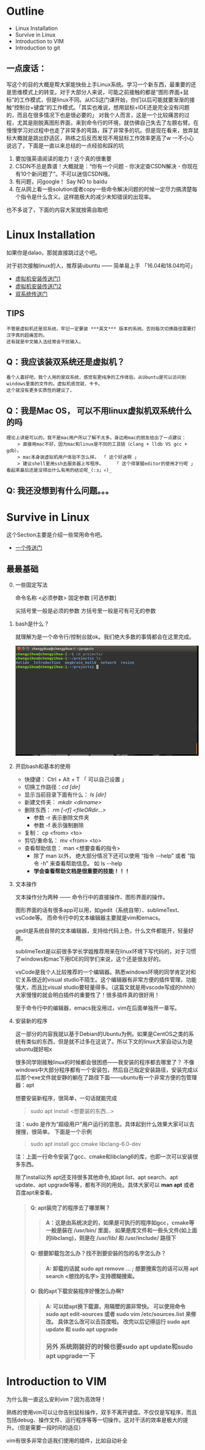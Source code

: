 # **Outline**
- Linux Installation
- Survive in Linux
- Introduction to VIM
- Introduction to git

## 一点废话：
    
写这个的目的大概是帮大家能快些上手Linux系统。学习一个新东西，最重要的还是思维模式上的转变。对于大部分人来说，可能之前接触的都是“图形界面+鼠标”的工作模式，但是linux不同。从ICS这门课开始，你们以后可能就要渐渐的接触“控制台+键盘”的工作模式。「其实也难说，想用鼠标+IDE还是完全没有问题的，而且在很多情况下也是很必要的」
对我个人而言，这是一个比较痛苦的过程，尤其是刚脱离图形界面，来到命令行的环境，就仿佛自己失去了左膀右臂。在慢慢学习对过程中也走了非常多的弯路，踩了非常多的坑。但是现在看来，放弃鼠标大概就是跳出舒适区，熟练之后反而发现不用鼠标工作效率更高了w
一不小心说远了，下面是一直以来总结的一点经验和踩的坑
1. 要加强英语阅读的能力！这个真的很重要
2. CSDN不总是靠谱！大概就是：“你有一个问题 - 你决定查CSDN解决 - 你现在有10个新问题了”。不可以迷信CSDN哦。
3. 有问题，问google！ Say NO to baidu
4. 在从网上看一些solution或者copy一些命令解决问题的时候一定尽力搞清楚每个指令是什么含义。这样能极大的减少未知错误的出现率。
    
也不多说了，下面的内容大家就按需自取吧

# **Linux Installation**
如果你是dalao，那就直接跳过这个吧。

对于初次接触linux的人，推荐装ubuntu —— 简单易上手 「16.04和18.04均可」

- [虚拟机安装传送门1](https://mp.weixin.qq.com/s?__biz=MzA4MTAzMzQ5NA==&mid=2650840685&idx=1&sn=3e6b24c1c3608a302281031fb0b18340&chksm=846f1e14b3189702d3ae2f5f95702bc6c17276e8d472a98bfbf698fc4c976efcac001eb4e836&mpshare=1&scene=1&srcid=0806062LXWoLrhXx3TDr0cGh&pass_ticket=ZsWsrQ%2Bk3h8EWKThRRP1DCRUFgGtXgGsCMgkUeMm824a6HmvWX7Xjg8GWXjWcx1W#rd)
- [虚拟机安装传送门2](https://mp.weixin.qq.com/s?__biz=MzA4MTAzMzQ5NA==&mid=2650840690&idx=1&sn=b8bb7e8251dff679ef215df5a0e7df2b&chksm=846f1e0bb318971da58c2629f8874282942796244ef2a8adb579bacd82494ca301d91818049c&mpshare=1&scene=1&srcid=0806SqKlbfdN7e6phdLVguAI&pass_ticket=ZsWsrQ%2Bk3h8EWKThRRP1DCRUFgGtXgGsCMgkUeMm824a6HmvWX7Xjg8GWXjWcx1W#rd)
- [双系统传送门](https://blog.csdn.net/MrGong_/article/details/76736276)

## TIPS
    不管是虚拟机还是双系统，牢记一定要装 ***英文*** 版本的系统。否则每次切换路径需要打汉字真的超痛苦的。
    还有就是中文输入法经常会干扰输入。

## Q：我应该装双系统还是虚拟机？
    看个人喜好吧，我个人用的是双系统，感觉有更纯净的工作体验。从Ubuntu是可以访问到windows里面的文件的。虚拟机感觉就，卡卡。
    这个就没有更多实质性的建议了。

## Q：我是Mac OS， 可以不用linux虚拟机双系统什么的吗
    理论上讲是可以的。我不是mac用户所以了解不太多。身边用mac的朋友给出了一点建议：
        > 直接用mac不好，因为mac和linux是不同的工具链（clang + lldb VS gcc + gdb）。
        > mac本身装虚拟机用户体验不怎么样。 「 这个好迷啊 」
        > 建议shell里用ssh去服务器上写程序。    「 这个得掌握editor的使用才行呢 」
    看起来最后还是没得出什么有用的结论呢_(:з」∠)_

## Q: 我还没想到有什么问题。。。

# **Survive in Linux**
这个Section主要是介绍一些常用命令吧。
- [一个传送门](https://mp.weixin.qq.com/s?__biz=MzI5ODExMDQzNw==&mid=2650738099&idx=2&sn=8d5ed9bcef6dec090fc832e2e3fb8b2a&chksm=f4a17139c3d6f82f7515a54241c8cbd9c1177a9a1401b96082f67240b2ae108ff84439dda3e3&mpshare=1&scene=1&srcid=0806mEjre9YBrTDH6B0WZyH6&pass_ticket=ZsWsrQ%2Bk3h8EWKThRRP1DCRUFgGtXgGsCMgkUeMm824a6HmvWX7Xjg8GWXjWcx1W#rd)

## 最最基础
0. 一些固定写法
    
    命令名称 <必须参数> 固定参数 [可选参数] 
    
    尖括号里一般是必须的参数 方括号里一般是可有可无的参数

1. bash是什么？

     就理解为是一个命令行/控制台就ok。我们绝大多数的事情都会在这里完成。
     
    ![bash的样子](https://github.com/IcsMaterials/Introduction/blob/master/imgs/bash-example.png)
    
2. 开启bash和基本的使用
    - 快捷键： Ctrl + Alt + T 「 可以自己设置 」
    - 切换工作路径：*cd \[dir\]*
    - 显示当前目录下面有什么： *ls \[dir\]*
    - 新建文件夹： *mkdir \<dirname\>*
    - 删除东西： *rm [-rf] \<fileORdir...\>*
        - 参数 -r 表示删除文件夹
        - 参数 -f 表示强制删除
    - 复制： cp \<from\> \<to\>
    - 剪切/重命名： mv \<from\> \<to\>
    - 查看帮助信息： man <想要查看的指令>
        - 除了 man 以外， 绝大部分情况下还可以使用 “指令 --help” 或者 “指令 -h” 来查看帮助信息。 如 ls --help
        - **学会查看帮助文档是很重要的技能！！！**

3. 文本操作

    文本操作分为两种 —— 命令行中的直接操作、图形界面的操作。

    图形界面的话有很多app可以用，如gedit（系统自带）、sublimeText、vsCode等。
    而命令行中的文本编辑器主要就是vim和emacs。

    gedit是系统自带的文本编辑器，支持给代码上色，什么文件都能开，轻量好用。

    sublimeText是以前很多学长学姐推荐用来在linux环境下写代码的，对于习惯了windows和mac下用IDE的同学们来说，这个还是很友好的。

    vsCode是我个人比较推荐的一个编辑器。熟悉windows环境的同学肯定对和它关系很近的visual studio不陌生。这个编辑器有非常方便的插件管理，功能强大，而且比visual studio要轻量得多。（这篇文就是用vscode写成的hhhh） 大家慢慢的就会明白插件的重要性了！很多插件真的很好用！

    至于命令行中的编辑器，emacs我没用过，vim在后面单独开一章写。

4. 安装新的程序

    这一部分的内容我就以基于Debian的Ubuntu为例。如果是CentOS之类的系统有类似的东西，但是就不过多在这说了。所以下文的linux大家自动认为是ubuntu就好啦x

    很多同学刚接触linux的时候都会很困惑——我安装的程序都去哪里了？ 不像windows中大部分程序都有一个安装包，然后自己指定安装路径，安装完成以后那个exe文件就安静的躺在了路径下面——ubuntu有一个非常方便的包管理器：apt

    想要安装新程序，很简单，一句话就能完成
    > sudo apt install <想要装的东西...>

    注：sudo 是作为“超级用户”用户运行的意思。具体起到什么效果大家可以去搜搜，很简单。 下面是一个示例
    > sudo apt install gcc cmake libclang-6.0-dev

    注：上面一行命令安装了gcc、cmake和libclang6的库，也即一次可以安装很多东西。

    除了install以外 apt还支持很多其他命令,如apt list、apt search、apt update、apt upgrade等等，都有不同的用处。具体大家可以 **man apt** 或者百度apt来查看。

    > #### Q: apt装完了的程序去了哪里啊？
    >> #### A：这是由系统决定的，如果是可执行的程序如gcc，cmake等一般是装在 /usr/bin/ 里面， 如果是库文件和一些头文件(如上面的libclang)，则是在 /usr/lib/ 和 /usr/include/ 路径下
    > #### Q: 想要卸载包怎么办？找不到要安装的包的名字怎么办？
    >> #### A: 卸载的话就 sudo apt remove ... ; 想要搜索包的话可以用 apt search <想找的名字> 支持模糊搜索。
    > #### Q: 我的apt下载安装程序好慢怎么办啊?
    >> #### A: 可以给apt换下载源，用隔壁的源非常快。 可以使用命令 sudo apt edit-sources 或者 sudo vim /etc/sources.list 来修改。 具体怎么改可以去百度啦。 **改完以后记得运行 sudo apt update 和 sudo apt upgrade**
    >> ### 另外 系统刚装好的时候也要sudo apt update和sudo apt upgrade一下

# Introduction to VIM
为什么我一直这么安利vim？因为高效呀！

熟练的使用vim可以让你告别鼠标操作，双手不离开键盘。不仅仅是写程序，而且包括debug、操作文件、运行程序等等一切操作。这对干活的效率是极大的提升。（但是需要一段时间的适应）

vim有很多非常合适我们使用的插件，比如自动补全


